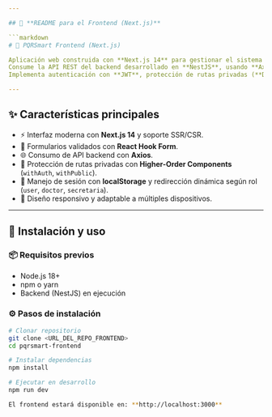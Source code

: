 ```yaml
---

## 🔵 **README para el Frontend (Next.js)**

```markdown
# 🔵 PQRSmart Frontend (Next.js)

Aplicación web construida con **Next.js 14** para gestionar el sistema de **PQRS**.  
Consume la API REST del backend desarrollado en **NestJS**, usando **Axios** para peticiones HTTP y **React Hook Form** para validaciones de formularios.  
Implementa autenticación con **JWT**, protección de rutas privadas (**Dashboard**) y control de acceso según el rol del usuario.

---
```


## ✨ Características principales
- ⚡ Interfaz moderna con **Next.js 14** y soporte SSR/CSR.  
- 📝 Formularios validados con **React Hook Form**.  
- 🌐 Consumo de API backend con **Axios**.  
- 🔐 Protección de rutas privadas con **Higher-Order Components** (`withAuth`, `withPublic`).  
- 🔑 Manejo de sesión con **localStorage** y redirección dinámica según rol (`user`, `doctor`, `secretaria`).  
- 📱 Diseño responsivo y adaptable a múltiples dispositivos.

---

## 🚀 Instalación y uso

### 📦 Requisitos previos
- Node.js 18+
- npm o yarn
- Backend (NestJS) en ejecución

### ⚙️ Pasos de instalación
```bash
# Clonar repositorio
git clone <URL_DEL_REPO_FRONTEND>
cd pqrsmart-frontend

# Instalar dependencias
npm install

# Ejecutar en desarrollo
npm run dev

El frontend estará disponible en: **http://localhost:3000**
